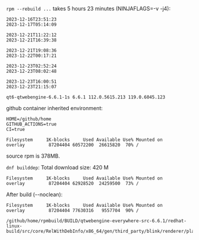 `rpm --rebuild ...` takes 5 hours 23 minutes (NINJAFLAGS=-v -j4):

```
2023-12-16T23:51:23
2023-12-17T05:14:09

2023-12-21T11:22:12
2023-12-21T16:39:38

2023-12-21T19:08:36
2023-12-22T00:17:21

2023-12-23T02:52:24
2023-12-23T08:02:48

2023-12-23T16:00:51
2023-12-23T21:15:07
```

```
qt6-qtwebengine-6.6.1-1s 6.6.1 112.0.5615.213 119.0.6045.123
```

github container inherited environment:

```
HOME=/github/home
GITHUB_ACTIONS=true
CI=true
```

```
Filesystem     1K-blocks     Used Available Use% Mounted on
overlay         87204404 60572200  26615820  70% /
```

source rpm is 378MB.

`dnf builddep`: Total download size: 420 M

```
Filesystem     1K-blocks     Used Available Use% Mounted on
overlay         87204404 62928520  24259500  73% /
```

After build (--noclean):

```
Filesystem     1K-blocks     Used Available Use% Mounted on
overlay         87204404 77630316   9557704  90% /
```
```
/github/home/rpmbuild/BUILD/qtwebengine-everywhere-src-6.6.1/redhat-linux-build/src/core/RelWithDebInfo/x86_64/gen/third_party/blink/renderer/platform/platform_jumbo_29.cc
```
